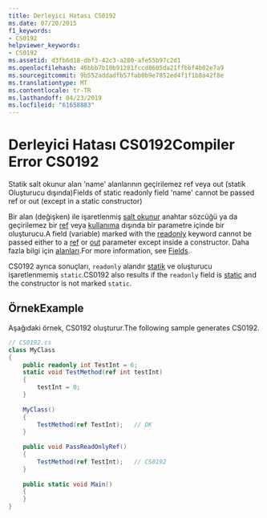 ```yaml
---
title: Derleyici Hatası CS0192
ms.date: 07/20/2015
f1_keywords:
- CS0192
helpviewer_keywords:
- CS0192
ms.assetid: d3fb6d18-dbf3-42c3-a280-afe55b97c2d1
ms.openlocfilehash: 46bbb7b10b91281fccd8605da21ffbbf4b02e7a9
ms.sourcegitcommit: 9b552addadfb57fab0b9e7852ed4f1f1b8a42f8e
ms.translationtype: MT
ms.contentlocale: tr-TR
ms.lasthandoff: 04/23/2019
ms.locfileid: "61658883"
---
```

# <a name="compiler-error-cs0192"></a><span data-ttu-id="b92f4-102">Derleyici Hatası CS0192</span><span class="sxs-lookup"><span data-stu-id="b92f4-102">Compiler Error CS0192</span></span>
<span data-ttu-id="b92f4-103">Statik salt okunur alan 'name' alanlarının geçirilemez ref veya out (statik Oluşturucu dışında)</span><span class="sxs-lookup"><span data-stu-id="b92f4-103">Fields of static readonly field 'name' cannot be passed ref or out (except in a static constructor)</span></span>  
  
 <span data-ttu-id="b92f4-104">Bir alan (değişken) ile işaretlenmiş [salt okunur](../../csharp/language-reference/keywords/readonly.md) anahtar sözcüğü ya da geçirilemez bir [ref](../../csharp/language-reference/keywords/ref.md) veya [kullanıma](../../csharp/language-reference/keywords/out-parameter-modifier.md) dışında bir parametre içinde bir oluşturucu.</span><span class="sxs-lookup"><span data-stu-id="b92f4-104">A field (variable) marked with the [readonly](../../csharp/language-reference/keywords/readonly.md) keyword cannot be passed either to a [ref](../../csharp/language-reference/keywords/ref.md) or [out](../../csharp/language-reference/keywords/out-parameter-modifier.md) parameter except inside a constructor.</span></span> <span data-ttu-id="b92f4-105">Daha fazla bilgi için [alanları](../../csharp/programming-guide/classes-and-structs/fields.md).</span><span class="sxs-lookup"><span data-stu-id="b92f4-105">For more information, see [Fields](../../csharp/programming-guide/classes-and-structs/fields.md).</span></span>  
  
 <span data-ttu-id="b92f4-106">CS0192 ayrıca sonuçları, `readonly` alandır [statik](../../csharp/language-reference/keywords/static.md) ve oluşturucu işaretlenmemiş `static`.</span><span class="sxs-lookup"><span data-stu-id="b92f4-106">CS0192 also results if the `readonly` field is [static](../../csharp/language-reference/keywords/static.md) and the constructor is not marked `static`.</span></span>  
  
## <a name="example"></a><span data-ttu-id="b92f4-107">Örnek</span><span class="sxs-lookup"><span data-stu-id="b92f4-107">Example</span></span>  
 <span data-ttu-id="b92f4-108">Aşağıdaki örnek, CS0192 oluşturur.</span><span class="sxs-lookup"><span data-stu-id="b92f4-108">The following sample generates CS0192.</span></span>  
  
```csharp 
// CS0192.cs  
class MyClass  
{  
    public readonly int TestInt = 6;  
    static void TestMethod(ref int testInt)  
    {  
        testInt = 0;  
    }  
  
    MyClass()  
    {  
        TestMethod(ref TestInt);   // OK  
    }  
  
    public void PassReadOnlyRef()  
    {  
        TestMethod(ref TestInt);   // CS0192  
    }  
  
    public static void Main()  
    {  
    }  
}  
```
